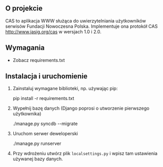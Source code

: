 O projekcie
-----------

CAS to aplikacja WWW służąca do uwierzytelniania użytkowników 
serwisów Fundacji Nowoczesna Polska. Implementuje ona protokół CAS <http://www.jasig.org/cas>
w  wersjach 1.0 i 2.0.

Wymagania
---------

* Zobacz requirements.txt

Instalacja i uruchomienie
-------------------------

1. Zainstaluj wymagane biblioteki, np. używając pip:

    pip install -r requirements.txt

2. Wypełnij bazę danych (Django poprosi o utworzenie pierwszego użytkownika)

	./manage.py syncdb --migrate
	
5. Uruchom serwer deweloperski

	./manage.py runserver

6. Przy wdrożeniu utwórz plik `localsettings.py` i wpisz tam 
ustawienia używanej bazy danych.
